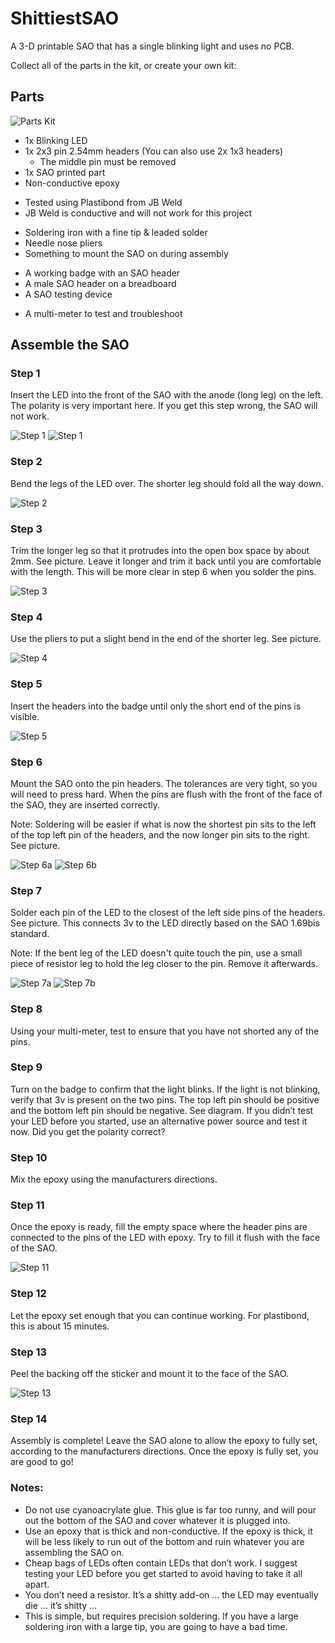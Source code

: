 # ShittiestSAO
A 3-D printable SAO that has a single blinking light and uses no PCB. 

Collect all of the parts in the kit, or create your own kit:

## Parts
![Parts Kit](partskit.jpeg)
* 1x Blinking LED
* 1x 2x3 pin 2.54mm headers (You can also use 2x 1x3 headers)
  - The middle pin must be removed
* 1x SAO printed part
* Non-conductive epoxy
 - Tested using Plastibond from JB Weld
 - JB Weld is conductive and will not work for this project
* Soldering iron with a fine tip & leaded solder
* Needle nose pliers
* Something to mount the SAO on during assembly
 - A working badge with an SAO header
 - A male SAO header on a breadboard
 - A SAO testing device
* A multi-meter to test and troubleshoot

## Assemble the SAO

### Step 1

Insert the LED into the front of the SAO with the anode (long leg) on the left. The polarity is very important here. If you get this step wrong, the SAO will not work. 

![Step 1](step1a.jpeg)
![Step 1](step1b.jpeg)

### Step 2

Bend the legs of the LED over. The shorter leg should fold all the way down.

![Step 2](step2.jpeg)

### Step 3

Trim the longer leg so that it protrudes into the open box space by about 2mm. See picture. Leave it longer and trim it back until you are comfortable with the length. This will be more clear in step 6 when you solder the pins.

![Step 3](step3.jpeg)

### Step 4

Use the pliers to put a slight bend in the end of the shorter leg. See picture. 

![Step 4](step4.jpeg)

### Step 5

Insert the headers into the badge until only the short end of the pins is visible.

![Step 5](step5.jpeg)

### Step 6

Mount the SAO onto the pin headers. The tolerances are very tight, so you will need to press hard. When the pins are flush with the front of the face of the SAO, they are inserted correctly.

Note: Soldering will be easier if what is now the shortest pin sits to the left of the top left pin of the headers, and the now longer pin sits to the right. See picture.

![Step 6a](step6a.jpeg)
![Step 6b](step6b.jpeg)

### Step 7

Solder each pin of the LED to the closest of the left side pins of the headers. See picture. This connects 3v to the LED directly based on the SAO 1.69bis standard. 

Note: If the bent leg of the LED doesn't quite touch the pin, use a small piece of resistor leg to hold the leg closer to the pin. Remove it afterwards. 

![Step 7a](step7a.jpeg)
![Step 7b](step7b.jpeg)

### Step 8

Using your multi-meter, test to ensure that you have not shorted any of the pins. 

### Step 9 

Turn on the badge to confirm that the light blinks. If the light is not blinking, verify that 3v is present on the two pins. The top left pin should be positive and the bottom left pin should be negative. See diagram. If you didn’t test your LED before you started, use an alternative power source and test it now. Did you get the polarity correct? 

### Step 10

Mix the epoxy using the manufacturers directions. 

### Step 11

Once the epoxy is ready, fill the empty space where the header pins are connected to the pins of the LED with epoxy. Try to fill it flush with the face of the SAO. 

![Step 11](step11.jpeg)

### Step 12

Let the epoxy set enough that you can continue working. For plastibond, this is about 15 minutes.

### Step 13

Peel the backing off the sticker and mount it to the face of the SAO.

![Step 13](step13.jpeg)

### Step 14 

Assembly is complete! Leave the SAO alone to allow the epoxy to fully set, according to the manufacturers directions. Once the epoxy is fully set, you are good to go!

### Notes:
* Do not use cyanoacrylate glue. This glue is far too runny, and will pour out the bottom of the SAO and cover whatever it is plugged into.
* Use an epoxy that is thick and non-conductive. If the epoxy is thick, it will be less likely to run out of the bottom and ruin whatever you are assembling the SAO on.
* Cheap bags of LEDs often contain LEDs that don’t work. I suggest testing your LED before you get started to avoid having to take it all apart.
* You don’t need a resistor. It’s a shitty add-on … the LED may eventually die … it’s shitty …
* This is simple, but requires precision soldering. If you have a large soldering iron with a large tip, you are going to have a bad time.
